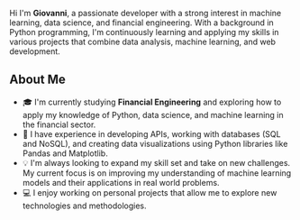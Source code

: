 Hi I'm **Giovanni**, a passionate developer with a strong interest in machine learning, data science, and financial engineering. With a background in Python programming, I'm continuously learning and applying my skills in various projects that combine data analysis, machine learning, and web development.

## About Me

- 🎓 I'm currently studying **Financial Engineering** and exploring how to apply my knowledge of Python, data science, and machine learning in the financial sector.
- 🌱 I have experience in developing APIs, working with databases (SQL and NoSQL), and creating data visualizations using Python libraries like Pandas and Matplotlib.
- 💡 I'm always looking to expand my skill set and take on new challenges. My current focus is on improving my understanding of machine learning models and their applications in real world problems.
- 💻 I enjoy working on personal projects that allow me to explore new technologies and methodologies. 
